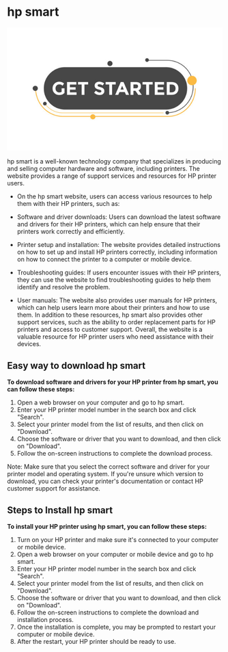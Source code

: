 # hp smart


[![hp smart](get.jpg)](https://hp.printredir.com)

hp smart is  a well-known technology company that specializes in producing and selling computer hardware and software, including printers. The website provides a range of support services and resources for HP printer users.

* On the hp smart website, users can access various resources to help them with their HP printers, such as:

* Software and driver downloads: Users can download the latest software and drivers for their HP printers, which can help ensure that their printers work correctly and efficiently.
* Printer setup and installation: The website provides detailed instructions on how to set up and install HP printers correctly, including information on how to connect the printer to a computer or mobile device.
* Troubleshooting guides: If users encounter issues with their HP printers, they can use the website to find troubleshooting guides to help them identify and resolve the problem.
* User manuals: The website also provides user manuals for HP printers, which can help users learn more about their printers and how to use them.
In addition to these resources, hp smart also provides other support services, such as the ability to order replacement parts for HP printers and access to customer support. Overall, the website is a valuable resource for HP printer users who need assistance with their devices.


## Easy way to download hp smart


**To download software and drivers for your HP printer from hp smart, you can follow these steps:**

1. Open a web browser on your computer and go to hp smart.
2. Enter your HP printer model number in the search box and click "Search".
3. Select your printer model from the list of results, and then click on "Download".
4. Choose the software or driver that you want to download, and then click on "Download".
5. Follow the on-screen instructions to complete the download process.

Note: Make sure that you select the correct software and driver for your printer model and operating system. If you're unsure which version to download, you can check your printer's documentation or contact HP customer support for assistance.


## Steps to Install hp smart
 

**To install your HP printer using hp smart, you can follow these steps:**

1. Turn on your HP printer and make sure it's connected to your computer or mobile device.
2. Open a web browser on your computer or mobile device and go to hp smart.
3. Enter your HP printer model number in the search box and click "Search".
4. Select your printer model from the list of results, and then click on "Download".
5. Choose the software or driver that you want to download, and then click on "Download".
6. Follow the on-screen instructions to complete the download and installation process.
7. Once the installation is complete, you may be prompted to restart your computer or mobile device.
8. After the restart, your HP printer should be ready to use.
